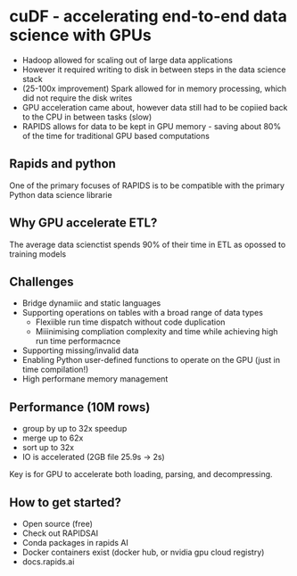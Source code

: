 
# cuDF - accelerating end-to-end data science with GPUs
* Hadoop allowed for scaling out of large data applications
* However it required writing to disk in between steps in the data science stack
* (25-100x improvement) Spark allowed for in memory processing, which did not require the disk writes
* GPU acceleration came about, however data still had to be copiied back to the CPU in between tasks (slow)
* RAPIDS allows for data to be kept in GPU memory - saving about 80% of the time for traditional GPU based computations
## Rapids and python
One of the primary focuses of RAPIDS is to be compatible with the primary Python data science librarie
## Why GPU accelerate ETL?
The average data scienctist spends 90% of their time in ETL as opossed to training models

## Challenges
* Bridge dynamiic and static languages
* Supporting operations on tables with a broad range of data types
  * Flexiible run time dispatch without code duplication
  * Miiinimising compliation complexity and time while achieving high run time performacnce
* Supporting missing/invalid data
* Enabling Python user-defined functions to operate on the GPU (just in time compilation!)
* High performane memory management

## Performance (10M rows)
* group by up to 32x speedup
* merge up to 62x
* sort up to 32x
* IO is accelerated (2GB file 25.9s -> 2s)

Key is for GPU to accelerate both loading, parsing, and decompressing.

## How to get started?
* Open source (free)
* Check out RAPIDSAI
* Conda packages in rapids AI
* Docker containers exist (docker hub, or nvidia gpu cloud registry)
* docs.rapids.ai
